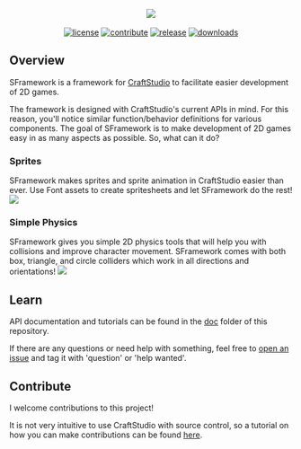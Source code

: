<p align='center'>
  <img src='https://i.imgur.com/4704rMD.png'><br><br>
  <a href="LICENSE"><img src='https://img.shields.io/apm/l/atomic-design-ui.svg' alt="license"></a>
  <a href="#contribute"><img src='https://img.shields.io/badge/PRs-welcome-brightgreen.svg' alt="contribute"></a>
  <a href="https://github.com/mitchwadair/sidescroller-framework/releases"><img src='https://img.shields.io/github/release/mitchwadair/sidescroller-framework.svg' alt="release"></a>
  <a href="https://github.com/mitchwadair/sidescroller-framework/releases"><img src='https://img.shields.io/github/downloads/mitchwadair/sidescroller-framework/total.svg' alt="downloads"></a>
</p>

## Overview
SFramework is a framework for [CraftStudio](https://sparklinlabs.itch.io/craftstudio) to facilitate easier development of 2D games.

The framework is designed with CraftStudio's current APIs in mind.  For this reason, you'll notice similar function/behavior definitions for various components. The goal of SFramework is to make development of 2D games easy in as many aspects as possible. So, what can it do?
### Sprites
SFramework makes sprites and sprite animation in CraftStudio easier than ever.  Use Font assets to create spritesheets and let SFramework do the rest!
![](https://i.imgur.com/G7hPae5.gif)

### Simple Physics
SFramework gives you simple 2D physics tools that will help you with collisions and improve character movement.  SFramework comes with both box, triangle, and circle colliders which work in all directions and orientations!
![](https://i.imgur.com/3mEzgz8.gif)


## Learn
API documentation and tutorials can be found in the [doc](/doc) folder of this repository.

If there are any questions or need help with something, feel free to [open an issue](https://github.com/mitchwadair/sidescroller-framework/issues) and tag it with 'question' or 'help wanted'.

## Contribute
I welcome contributions to this project!

It is not very intuitive to use CraftStudio with source control, so a tutorial on how you can make contributions can be found [here](https://github.com/mitchwadair/sidescroller-framework/tree/master/doc/Contribute).
